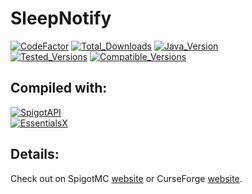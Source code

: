 # SleepNotify
[![CodeFactor](https://img.shields.io/codefactor/grade/github/zerrium/sleepnotify?style=for-the-badge)](https://www.codefactor.io/repository/github/zerrium/sleepnotify)
[![Total_Downloads](https://img.shields.io/spiget/downloads/87916?label=Total%20Downloads&style=for-the-badge)](https://www.spigotmc.org/resources/sleepnotify.87916/) 
[![Java_Version](https://img.shields.io/badge/JDK%20Version-8--16-orange?style=for-the-badge)]() <br>
[![Tested_Versions](https://img.shields.io/badge/Tested%20Versions-1.8.8--1.17.1-blue?style=for-the-badge)]() [![Compatible_Versions](https://img.shields.io/badge/Compatible%20Versions-1.8--1.17.1-black?style=for-the-badge)]()

## Compiled with:
[![SpigotAPI](https://img.shields.io/badge/SpigotAPI-1.16.5-yellow?style=for-the-badge)](https://hub.spigotmc.org/javadocs/bukkit) <br>
[![EssentialsX](https://img.shields.io/badge/EssentialsX-2.18.2-yellow?style=for-the-badge)](https://github.com/EssentialsX/Essentials) <br>


## Details:
Check out on SpigotMC [website](https://www.spigotmc.org/resources/sleepnotify.87916/)
or CurseForge [website](https://www.curseforge.com/minecraft/bukkit-plugins/sleepnotify-by-zerrium).
